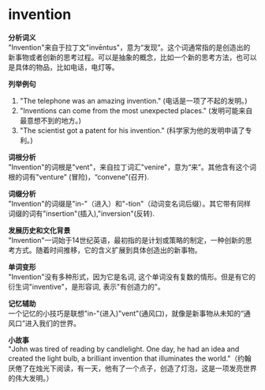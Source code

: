 # invention

**分析词义**  
"Invention"来自于拉丁文"invēntus"，意为“发现”。这个词通常指的是创造出的新事物或者创新的思考过程。可以是抽象的概念，比如一个新的思考方法，也可以是具体的物品，比如电话，电灯等。

  

**列举例句**

  

1.  "The telephone was an amazing invention." (电话是一项了不起的发明。)
2.  "Inventions can come from the most unexpected places." (发明可能来自最意想不到的地方。)
3.  "The scientist got a patent for his invention." (科学家为他的发明申请了专利。)

  

**词根分析**  
"Invention"的词根是"vent"，来自拉丁词汇"venire"，意为“来”。其他含有这个词根的词有"venture" (冒险)，“convene”(召开).

  

**词缀分析**  
"Invention"的词缀是"in-"（进入）和"-tion"（动词变名词后缀）。其它带有同样词缀的词有"insertion"(插入),"inversion"(反转).

  

**发展历史和文化背景**  
"Invention"一词始于14世纪英语，最初指的是计划或策略的制定，一种创新的思考方式。随着时间推移，它的含义扩展到具体创造出的新事物。

  

**单词变形**  
"Invention"没有多种形式，因为它是名词, 这个单词没有复数的情形。但是有它的衍生词"inventive"，是形容词, 表示"有创造力的"。

  

**记忆辅助**  
一个记忆的小技巧是联想"in-"(进入)"vent"(通风口)，就像是新事物从未知的“通风口”进入我们的世界。

  

**小故事**  
"John was tired of reading by candlelight. One day, he had an idea and created the light bulb, a brilliant invention that illuminates the world."（约翰厌倦了在烛光下阅读，有一天，他有了一个点子，创造了灯泡，这是一项发亮世界的伟大发明。）
